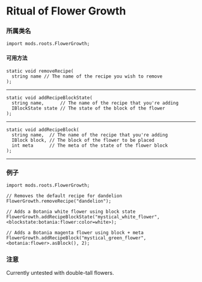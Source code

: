 # Ritual of Flower Growth

### 所属类名

```zenscript
import mods.roots.FlowerGrowth;
```

#### 可用方法

```zenscript
static void removeRecipe(
  string name // The name of the recipe you wish to remove
);
```

* * *

```zenscript
static void addRecipeBlockState(
  string name,      // The name of the recipe that you're adding
  IBlockState state // The state of the block of the flower
);
```

* * *

```zenscript
static void addRecipeBlock(
  string name,  // The name of the recipe that you're adding
  IBlock block, // The block of the flower to be placed
  int meta      // The meta of the state of the flower block
);
```

* * *

### 例子

```zenscript
import mods.roots.FlowerGrowth;

// Removes the default recipe for dandelion
FlowerGrowth.removeRecipe("dandelion");

// Adds a Botania white flower using block state
FlowerGrowth.addRecipeBlockState("mystical_white_flower", <blockstate:botania:flower:color=white>);

// Adds a Botania magenta flower using block + meta
FlowerGrowth.addRecipeBlock("mystical_green_flower", <botania:flower>.asBlock(), 2);
```

### 注意

Currently untested with double-tall flowers.